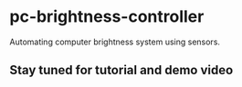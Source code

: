 # pc-brightness-controller
 Automating computer brightness system using sensors.

## Stay tuned for tutorial and demo video